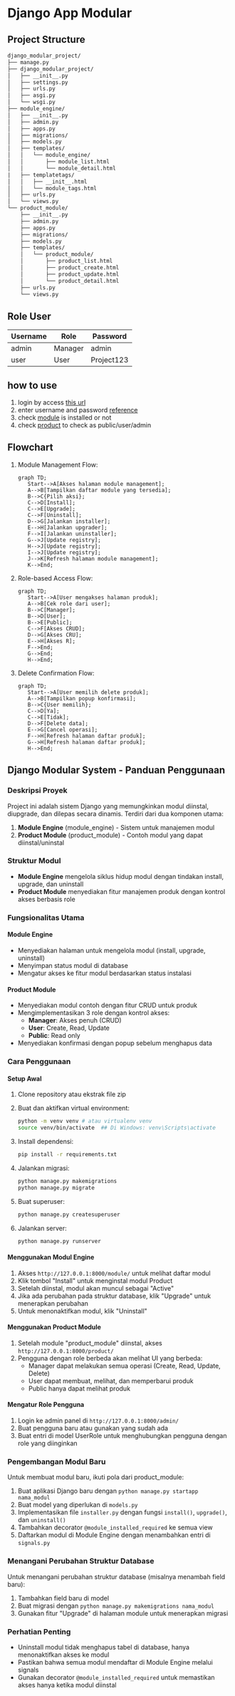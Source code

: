 # Django App Modular

## Project Structure

```txt
django_modular_project/
├── manage.py
├── django_modular_project/
│   ├── __init__.py
│   ├── settings.py
│   ├── urls.py
│   ├── asgi.py
│   └── wsgi.py
├── module_engine/
│   ├── __init__.py
│   ├── admin.py
│   ├── apps.py
│   ├── migrations/
│   ├── models.py
│   ├── templates/
│   │   └── module_engine/
│   │       ├── module_list.html
│   │       └── module_detail.html
|   ├── templatetags/
│   │   ├── __init__.html
│   │   └── module_tags.html
│   ├── urls.py
│   └── views.py
└── product_module/
    ├── __init__.py
    ├── admin.py
    ├── apps.py
    ├── migrations/
    ├── models.py
    ├── templates/
    │   └── product_module/
    │       ├── product_list.html
    │       ├── product_create.html
    │       ├── product_update.html
    │       └── product_detail.html
    ├── urls.py
    └── views.py
```

## Role User

| Username | Role    | Password  |
|----------|---------|-----------|
| admin    | Manager | admin     |
| user     | User    | Project123|

## how to use

1. login by access [this url](https://django-app-modular.vercel.app/login/)
2. enter username and password [reference](#role-user)
3. check [module](https://django-app-modular.vercel.app/) is installed or not
4. check [product](https://django-app-modular.vercel.app/product/) to check as public/user/admin

## Flowchart

1. Module Management Flow:

   ```mermaid
   graph TD;
      Start-->A[Akses halaman module management];
      A-->B[Tampilkan daftar module yang tersedia];
      B-->C{Pilih aksi};
      C-->D[Install];
      C-->E[Upgrade];
      C-->F[Uninstall];
      D-->G[Jalankan installer];
      E-->H[Jalankan upgrader];
      F-->I[Jalankan uninstaller];
      G-->J[Update registry];
      H-->J[Update registry];
      I-->J[Update registry];
      J-->K[Refresh halaman module management];
      K-->End;
   ```

2. Role-based Access Flow:

   ```mermaid
   graph TD;
      Start-->A[User mengakses halaman produk];
      A-->B[Cek role dari user];
      B-->C[Manager];
      B-->D[User];
      B-->E[Public];
      C-->F[Akses CRUD];
      D-->G[Akses CRU];
      E-->H[Akses R];
      F-->End;
      G-->End;
      H-->End;
   ```

3. Delete Confirmation Flow:

   ```mermaid
   graph TD;
      Start-->A[User memilih delete produk];
      A-->B[Tampilkan popup konfirmasi];
      B-->C{User memilih};
      C-->D[Ya];
      C-->E[Tidak];
      D-->F[Delete data];
      E-->G[Cancel operasi];
      F-->H[Refresh halaman daftar produk];
      G-->H[Refresh halaman daftar produk];
      H-->End;
   ```

## Django Modular System - Panduan Penggunaan

### Deskripsi Proyek

Project ini adalah sistem Django yang memungkinkan modul diinstal, diupgrade, dan dilepas secara dinamis. Terdiri dari dua komponen utama:

1. **Module Engine** (module_engine) - Sistem untuk manajemen modul
2. **Product Module** (product_module) - Contoh modul yang dapat diinstal/uninstal

### Struktur Modul

- **Module Engine** mengelola siklus hidup modul dengan tindakan install, upgrade, dan uninstall
- **Product Module** menyediakan fitur manajemen produk dengan kontrol akses berbasis role

### Fungsionalitas Utama

#### Module Engine

- Menyediakan halaman untuk mengelola modul (install, upgrade, uninstall)
- Menyimpan status modul di database
- Mengatur akses ke fitur modul berdasarkan status instalasi

#### Product Module

- Menyediakan modul contoh dengan fitur CRUD untuk produk
- Mengimplementasikan 3 role dengan kontrol akses:
  - **Manager**: Akses penuh (CRUD)
  - **User**: Create, Read, Update
  - **Public**: Read only
- Menyediakan konfirmasi dengan popup sebelum menghapus data

### Cara Penggunaan

#### Setup Awal

1. Clone repository atau ekstrak file zip
2. Buat dan aktifkan virtual environment:

   ```bash
   python -m venv venv # atau virtualenv venv
   source venv/bin/activate  ## Di Windows: venv\Scripts\activate
   ```

3. Install dependensi:

   ```bash
   pip install -r requirements.txt
   ```

4. Jalankan migrasi:

   ```bash
   python manage.py makemigrations
   python manage.py migrate
   ```

5. Buat superuser:

   ```bash
   python manage.py createsuperuser
   ```

6. Jalankan server:

   ```bash
   python manage.py runserver
   ```

#### Menggunakan Modul Engine

1. Akses `http://127.0.0.1:8000/module/` untuk melihat daftar modul
2. Klik tombol "Install" untuk menginstal modul Product
3. Setelah diinstal, modul akan muncul sebagai "Active"
4. Jika ada perubahan pada struktur database, klik "Upgrade" untuk menerapkan perubahan
5. Untuk menonaktifkan modul, klik "Uninstall"

#### Menggunakan Product Module

1. Setelah module "product_module" diinstal, akses `http://127.0.0.1:8000/product/`
2. Pengguna dengan role berbeda akan melihat UI yang berbeda:
   - Manager dapat melakukan semua operasi (Create, Read, Update, Delete)
   - User dapat membuat, melihat, dan memperbarui produk
   - Public hanya dapat melihat produk

#### Mengatur Role Pengguna

1. Login ke admin panel di `http://127.0.0.1:8000/admin/`
2. Buat pengguna baru atau gunakan yang sudah ada
3. Buat entri di model UserRole untuk menghubungkan pengguna dengan role yang diinginkan

### Pengembangan Modul Baru

Untuk membuat modul baru, ikuti pola dari product_module:

1. Buat aplikasi Django baru dengan `python manage.py startapp nama_modul`
2. Buat model yang diperlukan di `models.py`
3. Implementasikan file `installer.py` dengan fungsi `install()`, `upgrade()`, dan `uninstall()`
4. Tambahkan decorator `@module_installed_required` ke semua view
5. Daftarkan modul di Module Engine dengan menambahkan entri di `signals.py`

### Menangani Perubahan Struktur Database

Untuk menangani perubahan struktur database (misalnya menambah field baru):

1. Tambahkan field baru di model
2. Buat migrasi dengan `python manage.py makemigrations nama_modul`
3. Gunakan fitur "Upgrade" di halaman module untuk menerapkan migrasi

### Perhatian Penting

- Uninstall modul tidak menghapus tabel di database, hanya menonaktifkan akses ke modul
- Pastikan bahwa semua modul mendaftar di Module Engine melalui signals
- Gunakan decorator `@module_installed_required` untuk memastikan akses hanya ketika modul diinstal
